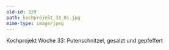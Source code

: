 ```yaml
---
old-id: 329
path: kochprojekt_33_01.jpg
mime-type: image/jpeg
---
```

Kochprojekt Woche 33:
Putenschnitzel, gesalzt und gepfeffert
